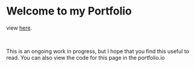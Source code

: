 <h1>Welcome to my Portfolio</h1>

<p>view <a target="_blank" href="https://codepen.io/hugh-burgess/full/YzWWBPQ">here</a>.</p>
<br>
<p>This is an ongoing work in progress, but I hope that you find this useful to read. You can also view the code for this page in the portfolio.io</p>
